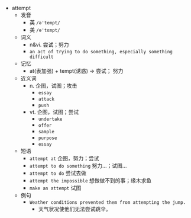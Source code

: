 - attempt
  - 发音
    - 英 `/ə'tempt/`
    - 美 `/ə'tɛmpt/`
  - 词义
    - n&vi. 尝试；努力
    - `an act of trying to do something, especially something difficult`
  - 记忆
    - at(表加强) + tempt(诱惑) → 尝试； 努力
  - 近义词
    - n. 企图，试图；攻击
      - `essay`
      - `attack`
      - `push`
    - vt. 企图，试图；尝试
      - `undertake`
      - `offer`
      - `sample`
      - `purpose`
      - `essay`
  - 短语
    - `attempt at` 企图，努力；尝试 
    - `attempt to do something` 努力...；试图... 
    - `attempt to do` 尝试去做 
    - `attempt the impossible` 想做做不到的事；缘木求鱼 
    - `make an attempt` 试图 
  - 例句
    - `Weather conditions prevented them from attempting the jump.`
      - 天气状况使他们无法尝试跳伞。

